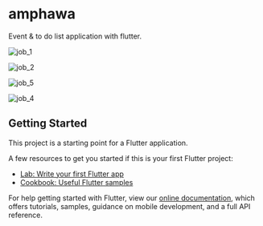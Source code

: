# amphawa

Event & to do list application with flutter.

![job_1][job_1]

![job_2][job_2]

![job_5][job_5]

![job_4][job_4]

## Getting Started

This project is a starting point for a Flutter application.

A few resources to get you started if this is your first Flutter project:

- [Lab: Write your first Flutter app](https://flutter.dev/docs/get-started/codelab)
- [Cookbook: Useful Flutter samples](https://flutter.dev/docs/cookbook)

For help getting started with Flutter, view our
[online documentation](https://flutter.dev/docs), which offers tutorials,
samples, guidance on mobile development, and a full API reference.

[job_1]: http://35.240.167.23/images/ss/job_1.jpg
[job_2]: http://35.240.167.23/images/ss/job_2.jpg
[job_5]: http://35.240.167.23/images/ss/job_5.jpg
[job_4]: http://35.240.167.23/images/ss/job_4.jpg
